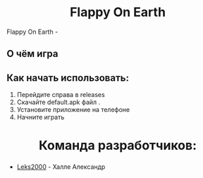<div align="center">  
  <h1><b>Flappy On Earth</b></h1>
</div>

Flappy On Earth - 


## О чём игра


## Как начать использовать:

1. Перейдите справа в releases
2. Скачайте default.apk файл .
3. Установите приложение на телефоне
6. Начните играть
   

<div align="center">  
  <h1><b>Команда разработчиков:</b></h1>
</div>

  ###
 - [Leks2000](https://github.com/Leks2000) - Халле Александр
  ###

</div>
